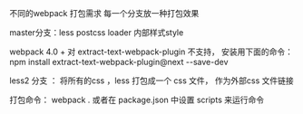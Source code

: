 不同的webpack 打包需求
每一个分支放一种打包效果

master分支：less postcss  loader     内部样式style



webpack  4.0 +  对  extract-text-webpack-plugin  不支持， 安装用下面的命令：
npm install extract-text-webpack-plugin@next   --save-dev


less2 分支  ：  将所有的css ，less  打包成一个  css 文件， 作为外部css 文件链接


打包命令： webpack .  或者在 package.json 中设置 scripts   来运行命令

